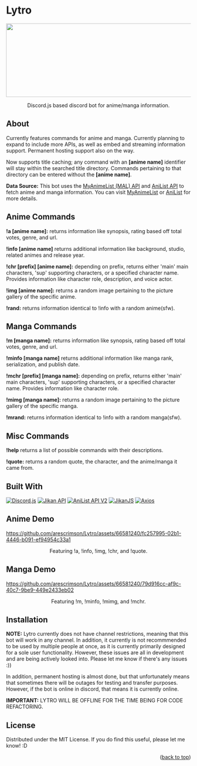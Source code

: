 # Lytro
<div style="text-align:center">
<img src="https://github.com/arescrimson/Lytro/blob/master/media/newbanner.jpg" alt="" width="1500" height="200">
</div>

<p align="center"> Discord.js based discord bot for anime/manga information.</p>

<!-- PROJECT ABOUT !-->
## About

Currently features commands for anime and manga. Currently planning to expand to include more APIs, as well as embed and streaming information support. Permanent hosting support also on the way. 

Now supports title caching; any command with an **[anime name]** identifier will stay within the searched title directory. Commands pertaining to that directory can be entered without the **[anime name]**.

**Data Source:** This bot uses the [MyAnimeList (MAL) API](https://myanimelist.net/apiconfig/references/api/v2) and [AniList API](https://anilist.gitbook.io/anilist-apiv2-docs/) to fetch anime and manga information. You can visit [MyAnimeList](https://myanimelist.net/) or [AniList](https://anilist.co/) for more details.

## Anime Commands

**!a [anime name]:** returns information like synopsis, rating based off total votes, genre, and url. 

**!info [anime name]** returns additional information like background, studio, related animes and release year. 

**!chr [prefix] [anime name]:** depending on prefix, returns either 'main' main characters, 'sup' supporting characters, or a specified character name. Provides information like character role, description, and voice actor. 

**!img [anime name]:** returns a random image pertaining to the picture gallery of the specific anime. 

**!rand:** returns information identical to !info with a random anime(sfw).

## Manga Commands

**!m [manga name]:** returns information like synopsis, rating based off total votes, genre, and url. 

**!minfo [manga name]** returns additional information like manga rank, serialization, and publish date. 

**!mchr [prefix] [manga name]:** depending on prefix, returns either 'main' main characters, 'sup' supporting characters, or a specified character name. Provides information like character role.

**!mimg [manga name]:** returns a random image pertaining to the picture gallery of the specific manga. 

**!mrand:** returns information identical to !info with a random manga(sfw).

## Misc Commands

**!help** returns a list of possible commands with their descriptions. 

**!quote:** returns a random quote, the character, and the anime/manga it came from. 

## Built With 

[![Discord.js](https://img.shields.io/badge/Discord.js-v15.0.0-blue.svg)](https://discord.js.org/) [![Jikan API](https://img.shields.io/badge/Jikan%20API-Latest-green.svg)](https://docs.api.jikan.moe/) [![AniList API V2](https://img.shields.io/badge/AniList%20API%20V2-v2.8.0-green.svg)](https://docs.api.jikan.moe/) [![JikanJS](https://img.shields.io/badge/JikanJS-v4.0.0-blue.svg)](https://github.com/rizzzigit/jikan4.js) [![Axios](https://img.shields.io/badge/Axios-v1.5.0-blue)](https://github.com/axios/axios)

## Anime Demo 

https://github.com/arescrimson/Lytro/assets/66581240/fc257995-02b1-4446-b091-ef94954c33a1

<p align="center"> Featuring !a, !info, !img, !chr, and !quote.</p>

## Manga Demo

https://github.com/arescrimson/Lytro/assets/66581240/79d916cc-af9c-40c7-9be9-449e2433eb02

<p align="center"> Featuring !m, !minfo, !mimg, and !mchr.</p>

## Installation 

**NOTE:** Lytro currently does not have channel restrictions, meaning that this bot will work in any channel. In addition, it currently is not recommmended to be used by multiple people at once, as it is currently primarily designed for a sole user functionality. However, these issues are all in development and are being actively looked into. Please let me know if there's any issues :)) 

In addition, permanent hosting is almost done, but that unfortunately means that sometimes there will be outages for testing and transfer purposes. However, if the bot is online in discord, that means it is currently online. 

**IMPORTANT:** LYTRO WILL BE OFFLINE FOR THE TIME BEING FOR CODE REFACTORING. 

<!-- LICENSE -->
## License

Distributed under the MIT License. If you do find this useful, please let me know! :D 

<p align="right">(<a href="#readme-top">back to top</a>)</p>
